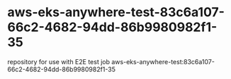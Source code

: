 # aws-eks-anywhere-test-83c6a107-66c2-4682-94dd-86b9980982f1-35
repository for use with E2E test job aws-eks-anywhere-test:83c6a107-66c2-4682-94dd-86b9980982f1-35
